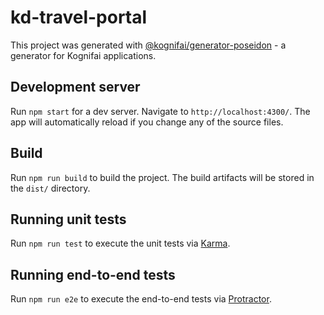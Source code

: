 # kd-travel-portal

This project was generated with [@kognifai/generator-poseidon](https://www.npmjs.com/package/@kognifai/generator-poseidon) - a generator for Kognifai applications.

## Development server

Run `npm start` for a dev server. Navigate to `http://localhost:4300/`. The app will automatically reload if you change any of the source files.

## Build

Run `npm run build` to build the project. The build artifacts will be stored in the `dist/` directory.

## Running unit tests

Run `npm run test` to execute the unit tests via [Karma](https://karma-runner.github.io).

## Running end-to-end tests

Run `npm run e2e` to execute the end-to-end tests via [Protractor](http://www.protractortest.org/).
